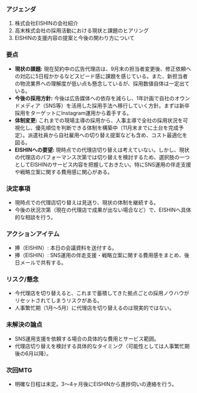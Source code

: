 ### アジェンダ
1.  株式会社EISHINの会社紹介
2.  高末株式会社の採用活動における現状と課題のヒアリング
3.  EISHINの支援内容の提案と今後の関わり方について

### 要点
-   **現状の課題:** 現在契約中の広告代理店は、9月末の担当者変更後、修正依頼への対応に5日程かかるなどスピード感に課題を感じている。また、新担当者の物流業界への理解度が低い点も懸念しているが、採用数値自体は一定出ている。
-   **今後の採用方針:** 今後は広告媒体への依存を減らし、1年計画で自社のオウンドメディア（SNS等）を活用した採用手法へ移行していく方針。まずは新卒採用をターゲットにInstagram運用から着手する。
-   **体制変更:** これまでの現場主導の採用から、人事主導で全社の採用状況を可視化し、優先順位を判断できる体制を構築中（11月末までに土台を完成予定）。派遣社員から自社雇用への切り替え提案なども含め、コスト最適化を図る。
-   **EISHINへの要望:** 現時点での代理店切り替えは考えていない。しかし、現状の代理店のパフォーマンス次第では切り替えを検討するため、選択肢の一つとしてEISHINのサービス内容を把握しておきたい。特にSNS運用の伴走支援や戦略立案に関する費用感に関心がある。

### 決定事項
-   現時点での代理店切り替えは見送り、現状の体制を継続する。
-   今後の状況次第（現在の代理店で成果が出ない場合など）で、EISHINへ具体的な相談を行う。

### アクションアイテム
-   捧（EISHIN）: 本日の会議資料を送付する。
-   捧（EISHIN）: SNS運用の伴走支援・戦略立案に関する費用感をまとめ、後日メールで共有する。

### リスク/懸念
-   今代理店を切り替えると、これまで蓄積してきた拠点ごとの採用ノウハウがリセットされてしまうリスクがある。
-   人事繁忙期（1月〜5月）に代理店を切り替えるのは現実的ではない。

### 未解決の論点
-   SNS運用支援を依頼する場合の具体的な費用とサービス範囲。
-   代理店切り替えを検討する具体的なタイミング（可能性としては人事繁忙期後の6月以降）。

### 次回MTG
-   明確な日程は未定。3〜4ヶ月後にEISHINから進捗伺いの連絡を行う。